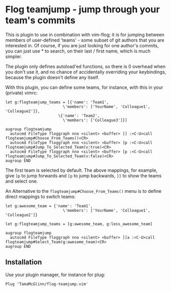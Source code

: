 # Flog teamjump - jump through your team's commits

This is plugin to use in combination with vim-flog; it is for jumping 
between members of user-defined 'teams' - some subset of git authors that
you are interested in. Of course, if you are just looking for one author's commits,
you can just use * to search, on their last / first name, which is much simpler.

The plugin only defines autoload'ed functions, so there is 0 overhead when you don't use it,
and no chance of accidentally overriding your keybindings, because the plugin doesn't define
any itself.

With this plugin, you can define some teams, for instance, with this in your (private) vimrc:

```
let g:flogteamjump_teams = [{'name': 'Team1',
                         \'members': ['YourName', 'Colleague1', 'Colleague2']},
                       \{'name': 'Team2',
                         \'members': ['Colleague3']}]

augroup flogteamjump
  autocmd FileType floggraph nno <silent> <buffer> ]] :<C-U>call flogteamjump#Choose_From_Teams()<CR>
  autocmd FileType floggraph nno <silent> <buffer> ]p :<C-U>call flogteamjump#Jump_To_Selected_Team(v:true)<CR>
  autocmd FileType floggraph nno <silent> <buffer> [p :<C-U>call flogteamjump#Jump_To_Selected_Team(v:false)<CR>
augroup END
```

The first team is selected by default. The above mappings, for example, give `]p` to jump forwards and `[p` to jump backwards, `]]`
to show the teams and select one.

An Alternative to the `flogteamjump#Choose_From_Teams()` menu is to define direct mappings to switch teams:

```
let g:awesome_team = {'name': 'Team1',
                         \'members': ['YourName', 'Colleague1', 'Colleague2']}

let g:flogteamjump_teams = [g:awesome_team, g:less_awesome_team]

augroup flogteamjump
  autocmd FileType floggraph nno <silent> <buffer> ]]a :<C-U>call flogteamjump#Select_Team(g:awesome_team)<CR>
augroup END
```

## Installation

Use your plugin manager, for instance for plug:

```
Plug 'TamaMcGlinn/flog-teamjump.vim'
```

